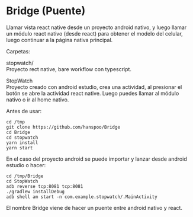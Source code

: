 
# Bridge (Puente)

Llamar vista react native desde un proyecto android nativo, y luego llamar un módulo react nativo (desde react) para obtener el modelo del celular, luego continuar a la página nativa principal.

Carpetas:

stopwatch/  
Proyecto rect native, bare workflow con typescript.

StopWatch  
Proyecto creado con android estudio, crea una actividad, al presionar el botón se abre la actividad react native. Luego puedes llamar al módulo nativo o ir al home nativo.

Antes de usar:



```
cd /tmp
git clone https://github.com/hanspoo/Bridge
cd Bridge
cd stopwatch
yarn install
yarn start
```

En el caso del proyecto android se puede importar y lanzar desde android estudio o hacer:

```
cd /tmp/Bridge
cd StopWatch
adb reverse tcp:8081 tcp:8081
./gradlew installDebug
adb shell am start -n com.example.stopwatch/.MainActivity
```

El nombre Bridge viene de hacer un puente entre android nativo y react.
